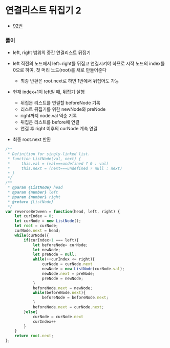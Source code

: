 # 연결리스트 뒤집기 2
 - [92번](https://leetcode.com/problems/reverse-linked-list-ii/)


### 풀이
  - left, right 범위의 중간 연결리스트 뒤집기
  - left 직전의 노드에서 left~right를 뒤집고 연결시켜야 하므로 시작 노드의 index를 0으로 하여, 첫 머리 노드(root)를 새로 만들어준다
    - 최종 반환은 root.next로 하면 1번에서 뒤집어도 가능
  - 현재 index+1이 left일 때, 뒤집기 실행
    - 뒤집은 리스트를 연결할 beforeNode 기록
    - 리스트 뒤집기를 위한 newNode와 preNode
    - right까지 node.val 역순 기록
    - 뒤집은 리스트를 before에 연결
    - 연결 후 right 이후의 curNode 계속 연결
  
  - 최종 root.next 반환


  ```javascript
  /**
   * Definition for singly-linked list.
   * function ListNode(val, next) {
   *     this.val = (val===undefined ? 0 : val)
   *     this.next = (next===undefined ? null : next)
   * }
   */
  /**
   * @param {ListNode} head
   * @param {number} left
   * @param {number} right
   * @return {ListNode}
   */
  var reverseBetween = function(head, left, right) {
      let curIndex = 0;
      let curNode = new ListNode();
      let root = curNode;
      curNode.next = head;
      while(curNode){
          if(curIndex+1 === left){
              let beforeNode= curNode;
              let newNode;
              let preNode = null;
              while(++curIndex <= right){
                  curNode = curNode.next
                  newNode = new ListNode(curNode.val);
                  newNode.next = preNode;
                  preNode = newNode;
              }
              beforeNode.next = newNode;
              while(beforeNode.next){
                  beforeNode = beforeNode.next;
              }
              beforeNode.next = curNode.next;
          }else{            
              curNode = curNode.next
              curIndex++
          }
      }
      return root.next;
  };
  ```
